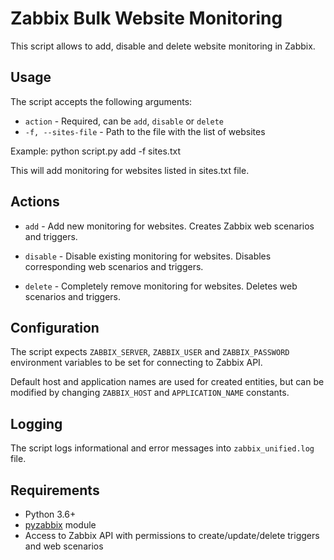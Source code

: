# Zabbix Bulk Website Monitoring

This script allows to add, disable and delete website monitoring in Zabbix.

## Usage

The script accepts the following arguments:

- `action` - Required, can be `add`, `disable` or `delete`  
- `-f, --sites-file` - Path to the file with the list of websites

Example: python script.py add -f sites.txt

This will add monitoring for websites listed in sites.txt file.

## Actions

- `add` - Add new monitoring for websites. Creates Zabbix web scenarios and triggers.

- `disable` - Disable existing monitoring for websites. Disables corresponding web scenarios and triggers.

- `delete` - Completely remove monitoring for websites. Deletes web scenarios and triggers.

## Configuration

The script expects `ZABBIX_SERVER`, `ZABBIX_USER` and `ZABBIX_PASSWORD` environment variables to be set for connecting to Zabbix API.

Default host and application names are used for created entities, but can be modified by changing `ZABBIX_HOST` and `APPLICATION_NAME` constants.

## Logging

The script logs informational and error messages into `zabbix_unified.log` file.

## Requirements

- Python 3.6+
- [pyzabbix](https://github.com/lukecyca/pyzabbix) module
- Access to Zabbix API with permissions to create/update/delete triggers and web scenarios
